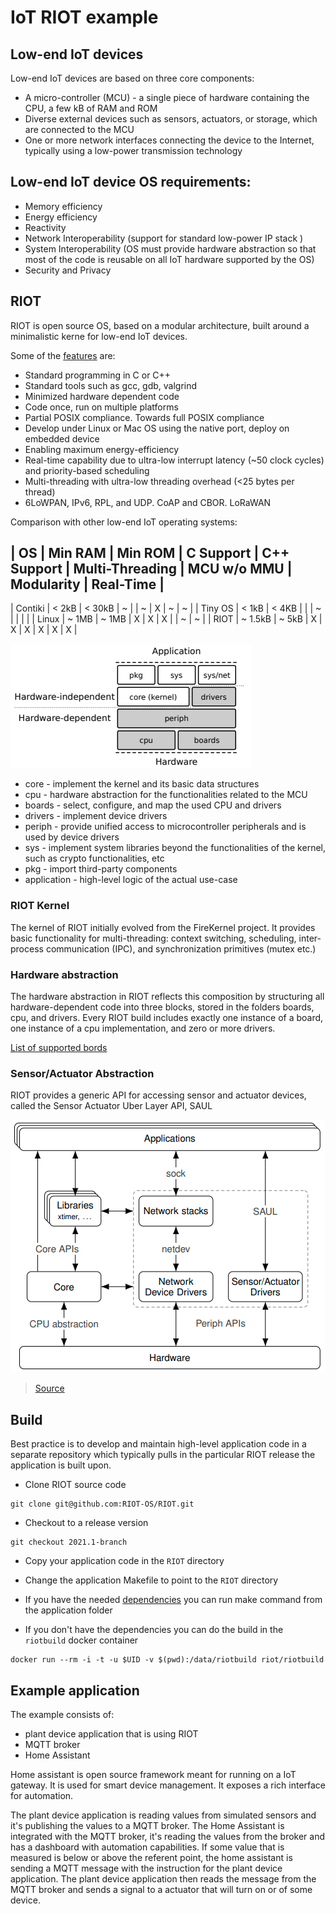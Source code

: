# IoT RIOT example

## Low-end IoT devices

Low-end IoT devices are based on three core components:
- A micro-controller (MCU) - a single piece of hardware containing the CPU, a few kB of RAM and ROM
- Diverse external devices such as sensors, actuators, or storage, which are connected to the MCU
- One or more network interfaces connecting the device to the Internet, typically using a low-power transmission technology

## Low-end IoT device OS requirements:
- Memory efficiency
- Energy efficiency
- Reactivity
- Network Interoperability (support for standard low-power IP stack )
- System Interoperability (OS must provide hardware abstraction so that most of the code is reusable on all IoT hardware supported by the OS)
- Security and Privacy

## RIOT

RIOT is open source OS, based on a modular architecture, built around a minimalistic kerne for low-end IoT devices. 

Some of the [features](http://riot-os.org/#features) are:
- Standard programming in C or C++
- Standard tools such as gcc, gdb, valgrind
- Minimized hardware dependent code
- Code once, run on multiple platforms 
- Partial POSIX compliance. Towards full POSIX compliance
- Develop under Linux or Mac OS using the native port, deploy on embedded device
- Enabling maximum energy-efficiency
- Real-time capability due to ultra-low interrupt latency (~50 clock cycles) and priority-based scheduling
- Multi-threading with ultra-low threading overhead (<25 bytes per thread)
- 6LoWPAN, IPv6, RPL, and UDP. CoAP and CBOR. LoRaWAN

Comparison with other low-end IoT operating systems:

| OS | Min RAM | Min ROM | C Support | C++ Support | Multi-Threading | MCU w/o MMU | Modularity | Real-Time |
---------
| Contiki | < 2kB | < 30kB | ~ |  | ~ | X | ~ | ~ |
| Tiny OS | < 1kB | < 4KB |  |  | ~ |  |  |  |
| Linux | ~ 1MB | ~ 1MB | X | X | X |  | ~ | ~ |
| RIOT | ~ 1.5kB | ~ 5kB | X | X | X | X | X | X |


![RIOT structure](docs/RIOT-structure.png)

- core - implement the kernel and its basic data structures
- cpu - hardware abstraction for the functionalities related to the MCU
- boards - select, configure, and map the used CPU and drivers
- drivers - implement device drivers
- periph - provide unified access to microcontroller peripherals and is used by device drivers
- sys - implement system libraries beyond the functionalities of the kernel, such as crypto functionalities, etc
- pkg - import third-party components
- application -  high-level logic of the actual use-case

### RIOT Kernel
The kernel of RIOT initially evolved from the FireKernel project. It provides basic functionality for multi-threading: context switching, scheduling, inter-process communication (IPC), and synchronization primitives (mutex etc.)

### Hardware abstraction
The hardware abstraction in RIOT reflects this composition by structuring all hardware-dependent code into three blocks, stored in the folders boards, cpu, and drivers.
Every RIOT build includes exactly one instance of a board, one instance of a cpu implementation, and zero or more drivers.

[List of supported bords](https://github.com/RIOT-OS/RIOT/tree/master/boards)

### Sensor/Actuator Abstraction

RIOT provides a generic API for accessing sensor and actuator devices, called the Sensor Actuator Uber Layer API, SAUL

![Programming API](docs/RIOT-api.png)

> [Source](https://riot-os.org/docs/riot-ieeeiotjournal-2018.pdf)



## Build
Best practice is to develop and maintain high-level application code in a separate repository which typically pulls in the particular RIOT release the application is built upon.

- Clone RIOT source code
```
git clone git@github.com:RIOT-OS/RIOT.git
```

- Checkout to a release version
```
git checkout 2021.1-branch
```

- Copy your application code in the `RIOT` directory

- Change the application Makefile to point to the `RIOT` directory

- If you have the needed [dependencies](https://github.com/RIOT-OS/RIOT/wiki/Creating-your-first-RIOT-project) you can run make command from the application folder

- If you don't have the dependencies you can do the build in the `riotbuild` docker container
```
docker run --rm -i -t -u $UID -v $(pwd):/data/riotbuild riot/riotbuild
```

## Example application
The example consists of:
-  plant device application that is using RIOT
- MQTT broker
- Home Assistant

Home assistant is open source framework meant for running on a IoT gateway. It is used for smart device management. It exposes a rich interface for automation. 

The plant device application is reading values from simulated sensors and it's publishing the values to a MQTT broker.
The Home Assistant is integrated with the MQTT broker, it's reading the values from the broker and has a dashboard with automation capabilities.
If some value that is measured is below or above the referent point, the home assistant is sending a MQTT message with the instruction for the plant device application. 
The plant device application then reads the message from the MQTT broker and sends a signal to a actuator that will turn on or of some device.
